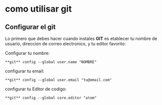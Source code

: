 # como utilisar git
## Configurar el git

Lo primero que debes hacer cuando instales **GIT** es etablecer tu nombre de usuario, direccion de correo electronico, y tu editor favorito:

Configurar tu nombre:

`**git** config --global user.name "NOMBRE"`

configurar tu email:

`**git** config --global user.email "tu@email.com"`

configurar tu Editor de codigo:

`**git** config --global core.editor "atom"`
